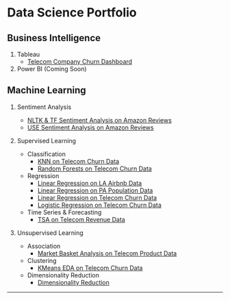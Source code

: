 # Data Science Portfolio

## Business Intelligence
1. Tableau
    * [Telecom Company Churn Dashboard](/sample_page)
2. Power BI (Coming Soon)

## Machine Learning
1. Sentiment Analysis
    * [NLTK & TF Sentiment Analysis on Amazon Reviews](https://github.com/Vaillant-Analytics/NLTK-TF-Sentiment-Analysis-on-Amazon-Reviews)
    * [USE Sentiment Analysis on Amazon Reviews](http://example.com/)

2. Supervised Learning
    * Classification
      * [KNN on Telecom Churn Data](http://example.com/)
      * [Random Forests on Telecom Churn Data](http://example.com/)
    * Regression
      * [Linear Regression on LA Airbnb Data](http://example.com/)
      * [Linear Regression on PA Population Data](http://example.com/)
      * [Linear Regression on Telecom Churn Data](http://example.com/)
      * [Logistic Regression on Telecom Churn Data](http://example.com/)
    * Time Series & Forecasting
      * [TSA on Telecom Revenue Data](http://example.com/)

3. Unsupervised Learning
    * Association
      * [Market Basket Analysis on Telecom Product Data](http://example.com/)
    * Clustering
      * [KMeans EDA on Telecom Churn Data](http://example.com/)
    * Dimensionality Reduction
      * [Dimensionality Reduction](http://example.com/)

---
